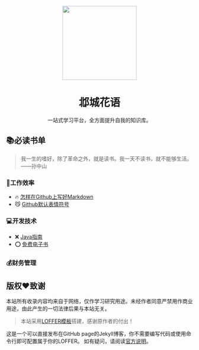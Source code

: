 <p align="center">
  <a href="http://ant.design">
    <img width="200" src="https://raw.githubusercontent.com/xadoger/blog/master/images/logo.png">
  </a>
</p>

<h1 align="center">邶城花语</h1>

<div align="center">
 
一站式学习平台，全方面提升自我的知识库。

</div>

## :books:必读书单

> 我一生的嗜好，除了革命之外，就是读书。我一天不读书，就不能够生活。——孙中山 

### :100:工作效率
- :fire: [怎样在Github上写好Markdown](https://help.github.com/cn/github/writing-on-github/basic-writing-and-formatting-syntax)
- :smirk_cat: [Github默认表情符号](https://www.webfx.com/tools/emoji-cheat-sheet/)

### :computer:开发技术

- :x: [Java指南](https://www.journaldev.com/java-tutorial-java-ee-tutorials)
- :o: [免费电子书](https://github.com/EbookFoundation/free-programming-books)

### :moneybag:财务管理 

## 版权:heart:致谢
 本站所有收录内容均来自于网络，仅作学习研究用途。未经作者同意严禁用作商业用途，由此产生的一切法律后果与本站无关。

> 本站采用[LOFFER模板](https://github.com/FromEndWorld/LOFFER)搭建，感谢原作者的付出！

这是一个可以直接发布在GitHub page的Jekyll博客，你不需要编写代码或使用命令行即可配置属于你的LOFFER。
如有疑问，请阅读[官方说明](https://pages.github.com/)。

